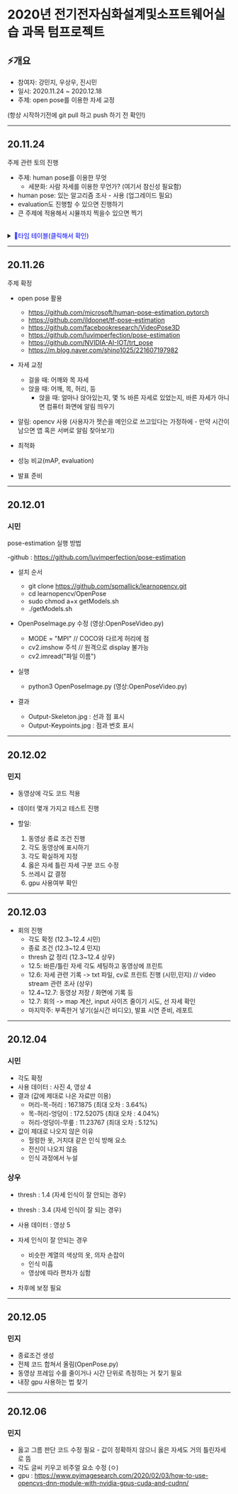 # 2020년 전기전자심화설계및소프트웨어실습 과목 텀프로젝트
## ⚡️개요

- 참여자: 강민지, 우상우, 진시민
- 일시: 2020.11.24 ~ 2020.12.18
- 주제: open pose를 이용한 자세 교정

(항상 시작하기전에 git pull 하고 push 하기 전 확인!)


---
## 20.11.24

주제 관련 토의 진행

- 주제: human pose를 이용한 무엇
  - 세분화: 사람 자세를 이용한 무언가? (여기서 참신성 필요함)
- human pose: 있는 알고리즘 조사 - 사용 (업그레이드 필요)
- evaluation도 진행할 수 있으면 진행하기
- 큰 주제에 적용해서 시뮬까지 찍을수 있으면 찍기

<br>

 <details>
<summary><span style="color:blue">🚩타임 테이블(클릭해서 확인)</span></summary>

| 주차 | 월 | 화 | 수 | 목 | 금 | 토 | 일 |
| --- | --- | --- | --- | --- | --- | --- | --- |
| 11.24~11.29 | | 주제 관련 토의 | human pose 알고리즘 조사 / 정리 | 주제 픽스 / 개요 레포트 | 오픈 소스 적용 시작~ | | |
| 11.30~12.6 | 개별 진도 체크 | 진행사항 토의 / 방향성 잡기 | 지정 방향으로 실습 진행 | 진행사항 레포트 제출 / 실습 | ~ | | |
</details>

---
## 20.11.26

주제 확정

- open pose 활용
  - https://github.com/microsoft/human-pose-estimation.pytorch
  - https://github.com/ildoonet/tf-pose-estimation
  - https://github.com/facebookresearch/VideoPose3D
  - https://github.com/luvimperfection/pose-estimation
  - https://github.com/NVIDIA-AI-IOT/trt_pose
  - https://m.blog.naver.com/shino1025/221607197982
  
- 자세 교정
  - 걸을 때: 어깨와 목 자세
  - 앉을 때: 어깨, 목, 허리, 등
    - 앉을 때: 얼마나 앉아있는지, 몇 % 바른 자세로 있었는지, 바른 자세가 아니면 컴퓨터 화면에 알림 띄우기

- 알림: opencv 사용 (사용자가 젯슨을 메인으로 쓰고있다는 가정하에 - 만약 시간이 남으면 앱 혹은 서버로 알림 찾아보기)

- 최적화

- 성능 비교(mAP, evaluation)

- 발표 준비

---
## 20.12.01
### 시민
pose-estimation 실행 방법

-github : https://github.com/luvimperfection/pose-estimation

- 설치 순서
  - git clone https://github.com/spmallick/learnopencv.git
  - cd learnopencv/OpenPose
  - sudo chmod a+x getModels.sh
  - ./getModels.sh

- OpenPoseImage.py 수정 (영상:OpenPoseVideo.py)
  - MODE = "MPI" // COCO와 다르게 허리에 점
  - cv2.imshow 주석 // 원격으로 display 불가능
  - cv2.imread("파일 이름")
  
- 실행
  - python3 OpenPoseImage.py (영상:OpenPoseVideo.py)
  
- 결과
  - Output-Skeleton.jpg : 선과 점 표시
  - Output-Keypoints.jpg : 점과 번호 표시
 
---
## 20.12.02
### 민지

- 동영상에 각도 코드 적용
- 데이터 몇개 가지고 테스트 진행

- 할일:
  1. 동영상 종료 조건 진행
  2. 각도 동영상에 표시하기
  3. 각도 확실하게 지정
  4. 옳은 자세 틀린 자세 구분 코드 수정
  5. 쓰레시 값 결정
  6. gpu 사용여부 확인

---
## 20.12.03

- 회의 진행
  - 각도 확정 (12.3~12.4 시민)
  - 종료 조건 (12.3~12.4 민지)
  - thresh 값 정리 (12.3~12.4 상우)
  - 12.5: 바른/틀린 자세 각도 세팅하고 동영상에 프린트
  - 12.6: 자세 관련 기록 -> txt 파일, cv로 프린트 진행 (시민,민지) // video stream 관련 조사 (상우)
  - 12.4~12.7: 동영상 저장 / 화면에 기록 등
  - 12.7: 회의 -> map 계산, input 사이즈 줄이기 시도, 선 자세 확인
  - 마지막주: 부족한거 넣기(실시간 비디오), 발표 시연 준비, 레포트
   
---   
## 20.12.04
### 시민

- 각도 확정
- 사용 데이터 : 사진 4, 영상 4
- 결과 (값에 제대로 나온 자료만 이용)
  - 머리-목-허리 : 167.1875 (최대 오차 : 3.64%)
  - 목-허리-엉덩이 : 172.52075 (최대 오차 : 4.04%)
  - 허리-엉덩이-무릎 : 11.23767 (최대 오차 : 5.12%)
- 값이 제대로 나오지 않은 이유
  - 헐렁한 옷, 거치대 같은 인식 방해 요소
  - 전신이 나오지 않음
  - 인식 과정에서 누설

### 상우

- thresh : 1.4 (자세 인식이 잘 안되는 경우)
- thresh : 3.4 (자세 인식이 잘 되는 경우)

- 사용 데이터 : 영상 5
- 자세 인식이 잘 안되는 경우
  - 비슷한 계열의 색상의 옷, 의자 손잡이
  - 인식 미흡
  - 영상에 따라 편차가 심함
- 차후에 보정 필요

---
## 20.12.05
### 민지

- 종료조건 생성
- 전체 코드 합쳐서 올림(OpenPose.py)
- 동영상 프레임 수를 줄이거나 시간 단위로 측정하는 거 찾기 필요
- 내장 gpu 사용하는 법 찾기

---
## 20.12.06
### 민지
- 옳고 그름 판단 코드 수정 필요 - 값이 정확하지 않으니 옳은 자세도 거의 틀린자세로 뜸
- 각도 글씨 키우고 비주얼 요소 수정 (ㅇ)
- gpu : https://www.pyimagesearch.com/2020/02/03/how-to-use-opencvs-dnn-module-with-nvidia-gpus-cuda-and-cudnn/
